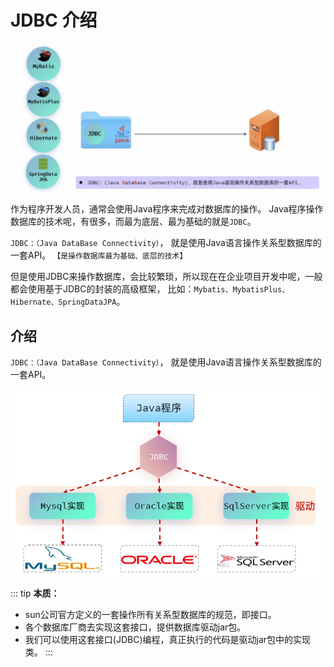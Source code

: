 # JDBC 介绍

![LOGO](/public/image/javapublic/WX20250613-132413@2x.png)

作为程序开发人员，通常会使用Java程序来完成对数据库的操作。
Java程序操作数据库的技术呢，有很多，而最为底层、最为基础的就是`JDBC`。



`JDBC：（Java DataBase Connectivity）`，
就是使用Java语言操作关系型数据库的一套API。 
`【是操作数据库最为基础、底层的技术】`


但是使用JDBC来操作数据库，会比较繁琐，所以现在在企业项目开发中呢，一般都会使用基于JDBC的封装的高级框架，
比如：`Mybatis、MybatisPlus、Hibernate、SpringDataJPA`。 


## 介绍

`JDBC：（Java DataBase Connectivity）`，
就是使用Java语言操作关系型数据库的一套API。

![LOGO](/public/image/javapublic/1280X1280-jdbc.png)


::: tip **本质：**
- sun公司官方定义的一套操作所有关系型数据库的规范，即接口。
- 各个数据库厂商去实现这套接口，提供数据库驱动jar包。
- 我们可以使用这套接口(JDBC)编程，真正执行的代码是驱动jar包中的实现类。
:::




























